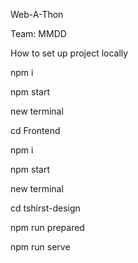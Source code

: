 Web-A-Thon 

Team: MMDD

How to set up project locally

npm i

npm start

new terminal

cd Frontend

npm i

npm start

new terminal

cd tshirst-design

npm run prepared 

npm run serve
